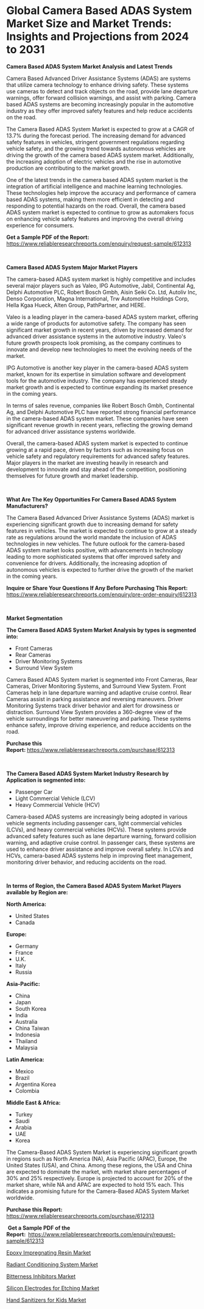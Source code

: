 <p><h1>Global Camera Based ADAS System Market Size and Market Trends: Insights and Projections from 2024 to 2031</h1></p><p><strong>Camera Based ADAS System Market Analysis and Latest Trends</strong></p>
<p><p>Camera Based Advanced Driver Assistance Systems (ADAS) are systems that utilize camera technology to enhance driving safety. These systems use cameras to detect and track objects on the road, provide lane departure warnings, offer forward collision warnings, and assist with parking. Camera based ADAS systems are becoming increasingly popular in the automotive industry as they offer improved safety features and help reduce accidents on the road.</p><p>The Camera Based ADAS System Market is expected to grow at a CAGR of 13.7% during the forecast period. The increasing demand for advanced safety features in vehicles, stringent government regulations regarding vehicle safety, and the growing trend towards autonomous vehicles are driving the growth of the camera based ADAS system market. Additionally, the increasing adoption of electric vehicles and the rise in automotive production are contributing to the market growth.</p><p>One of the latest trends in the camera based ADAS system market is the integration of artificial intelligence and machine learning technologies. These technologies help improve the accuracy and performance of camera based ADAS systems, making them more efficient in detecting and responding to potential hazards on the road. Overall, the camera based ADAS system market is expected to continue to grow as automakers focus on enhancing vehicle safety features and improving the overall driving experience for consumers.</p></p>
<p><strong>Get a Sample PDF of the Report:&nbsp;</strong> <a href="https://www.reliableresearchreports.com/enquiry/request-sample/612313">https://www.reliableresearchreports.com/enquiry/request-sample/612313</a></p>
<p>&nbsp;</p>
<p><strong>Camera Based ADAS System Major Market Players</strong></p>
<p><p>The camera-based ADAS system market is highly competitive and includes several major players such as Valeo, IPG Automotive, Jabil, Continental Ag, Delphi Automotive PLC, Robert Bosch Gmbh, Aisin Seiki Co. Ltd, Autoliv Inc, Denso Corporation, Magna International, Trw Automotive Holdings Corp, Hella Kgaa Hueck, Alten Group, PathPartner, and HERE.</p><p>Valeo is a leading player in the camera-based ADAS system market, offering a wide range of products for automotive safety. The company has seen significant market growth in recent years, driven by increased demand for advanced driver assistance systems in the automotive industry. Valeo's future growth prospects look promising, as the company continues to innovate and develop new technologies to meet the evolving needs of the market.</p><p>IPG Automotive is another key player in the camera-based ADAS system market, known for its expertise in simulation software and development tools for the automotive industry. The company has experienced steady market growth and is expected to continue expanding its market presence in the coming years.</p><p>In terms of sales revenue, companies like Robert Bosch Gmbh, Continental Ag, and Delphi Automotive PLC have reported strong financial performance in the camera-based ADAS system market. These companies have seen significant revenue growth in recent years, reflecting the growing demand for advanced driver assistance systems worldwide.</p><p>Overall, the camera-based ADAS system market is expected to continue growing at a rapid pace, driven by factors such as increasing focus on vehicle safety and regulatory requirements for advanced safety features. Major players in the market are investing heavily in research and development to innovate and stay ahead of the competition, positioning themselves for future growth and market leadership.</p></p>
<p>&nbsp;</p>
<p><strong>What Are The Key Opportunities For Camera Based ADAS System Manufacturers?</strong></p>
<p><p>The Camera Based Advanced Driver Assistance Systems (ADAS) market is experiencing significant growth due to increasing demand for safety features in vehicles. The market is expected to continue to grow at a steady rate as regulations around the world mandate the inclusion of ADAS technologies in new vehicles. The future outlook for the camera-based ADAS system market looks positive, with advancements in technology leading to more sophisticated systems that offer improved safety and convenience for drivers. Additionally, the increasing adoption of autonomous vehicles is expected to further drive the growth of the market in the coming years.</p></p>
<p><strong>Inquire or Share Your Questions If Any Before Purchasing This Report:</strong> <a href="https://www.reliableresearchreports.com/enquiry/pre-order-enquiry/612313">https://www.reliableresearchreports.com/enquiry/pre-order-enquiry/612313</a></p>
<p>&nbsp;</p>
<p><strong>Market Segmentation</strong></p>
<p><strong>The Camera Based ADAS System Market Analysis by types is segmented into:</strong></p>
<p><ul><li>Front Cameras</li><li>Rear Cameras</li><li>Driver Monitoring Systems</li><li>Surround View System</li></ul></p>
<p><p>Camera Based ADAS System market is segmented into Front Cameras, Rear Cameras, Driver Monitoring Systems, and Surround View System. Front Cameras help in lane departure warning and adaptive cruise control. Rear Cameras assist in parking assistance and reversing maneuvers. Driver Monitoring Systems track driver behavior and alert for drowsiness or distraction. Surround View System provides a 360-degree view of the vehicle surroundings for better maneuvering and parking. These systems enhance safety, improve driving experience, and reduce accidents on the road.</p></p>
<p><strong>Purchase this Report:&nbsp;</strong><a href="https://www.reliableresearchreports.com/purchase/612313">https://www.reliableresearchreports.com/purchase/612313</a></p>
<p>&nbsp;</p>
<p><strong>The Camera Based ADAS System Market Industry Research by Application is segmented into:</strong></p>
<p><ul><li>Passenger Car</li><li>Light Commercial Vehicle (LCV)</li><li>Heavy Commercial Vehicle (HCV)</li></ul></p>
<p><p>Camera-based ADAS systems are increasingly being adopted in various vehicle segments including passenger cars, light commercial vehicles (LCVs), and heavy commercial vehicles (HCVs). These systems provide advanced safety features such as lane departure warning, forward collision warning, and adaptive cruise control. In passenger cars, these systems are used to enhance driver assistance and improve overall safety. In LCVs and HCVs, camera-based ADAS systems help in improving fleet management, monitoring driver behavior, and reducing accidents on the road.</p></p>
<p>&nbsp;</p>
<p><strong>In terms of Region, the Camera Based ADAS System Market Players available by Region are:</strong></p>
<p>
    <p> <strong> North America: </strong>
        <ul>
            <li>United States</li>
            <li>Canada</li>
        </ul>
        </p> 
    <p> <strong> Europe: </strong>
        <ul>
            <li>Germany</li>
            <li>France</li>
            <li>U.K.</li>
            <li>Italy</li>
            <li>Russia</li>
        </ul>
        </p> 
    <p> <strong> Asia-Pacific: </strong>
        <ul>
            <li>China</li>
            <li>Japan</li>
            <li>South Korea</li>
            <li>India</li>
            <li>Australia</li>
            <li>China Taiwan</li>
            <li>Indonesia</li>
            <li>Thailand</li>
            <li>Malaysia</li>
        </ul>
        </p> 
    <p> <strong> Latin America: </strong>
        <ul>
            <li>Mexico</li>
            <li>Brazil</li>
            <li>Argentina Korea</li>
            <li>Colombia</li>
        </ul>
        </p> 
    <p> <strong> Middle East & Africa: </strong>
        <ul>
            <li>Turkey</li>
            <li>Saudi</li>
            <li>Arabia</li>
            <li>UAE</li>
            <li>Korea</li>
        </ul>
    </p>
    </p>
<p><p>The Camera-Based ADAS System Market is experiencing significant growth in regions such as North America (NA), Asia Pacific (APAC), Europe, the United States (USA), and China. Among these regions, the USA and China are expected to dominate the market, with market share percentages of 30% and 25% respectively. Europe is projected to account for 20% of the market share, while NA and APAC are expected to hold 15% each. This indicates a promising future for the Camera-Based ADAS System Market worldwide.</p></p>
<p><strong>Purchase this Report: </strong><a href="https://www.reliableresearchreports.com/purchase/612313">https://www.reliableresearchreports.com/purchase/612313</a></p>
<p>&nbsp;<strong>Get a Sample PDF of the Report:&nbsp;&nbsp;</strong><a href="https://www.reliableresearchreports.com/enquiry/request-sample/612313">https://www.reliableresearchreports.com/enquiry/request-sample/612313</a></p>
<p><strong></strong></p>
<p><p><a href="https://five-trouble-98a.notion.site/Epoxy-Impregnating-Resin-Market-Size-and-Examines-its-Market-Scope-with-a-Primary-Focus-on-Growth--13fe17822f034f2eb0d3c4bea377d6ec">Epoxy Impregnating Resin Market</a></p><p><a href="https://florentine-yuzu-f42.notion.site/Radiant-Conditioning-System-Market-Size-Growth-and-Forecast-from-2024-2031-3d871e1faeb04497819c2b6f1f95a20c">Radiant Conditioning System Market</a></p><p><a href="https://nifty-kite-d51.notion.site/Global-Bitterness-Inhibitors-Market-Size-and-Market-Trends-Insights-and-Projections-from-2024-to-20-27683d25cb6b4832913634d29359d553">Bitterness Inhibitors Market</a></p><p><a href="https://view.publitas.com/reportprime-1/silicon-electrodes-for-etching-market-research-report-unlocks-analysis-on-the-market-financial-status-market-size-and-market-revenue-upto-2031/">Silicon Electrodes for Etching Market</a></p><p><a href="https://view.publitas.com/reportprime-1/hand-sanitizers-for-kids-market-offer-valuable-insights-into-market-size-market-share-market-trends-and-projections-spanning-from-2024-to-2031/">Hand Sanitizers for Kids Market</a></p></p>